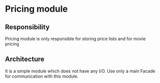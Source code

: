 # Pricing module

## Responsibility
Pricing module is only responsible for storing price lists 
and for movie pricing 

## Architecture
It is a simple module which does not have any I/O.
Use only a main Facade for communication with this module.